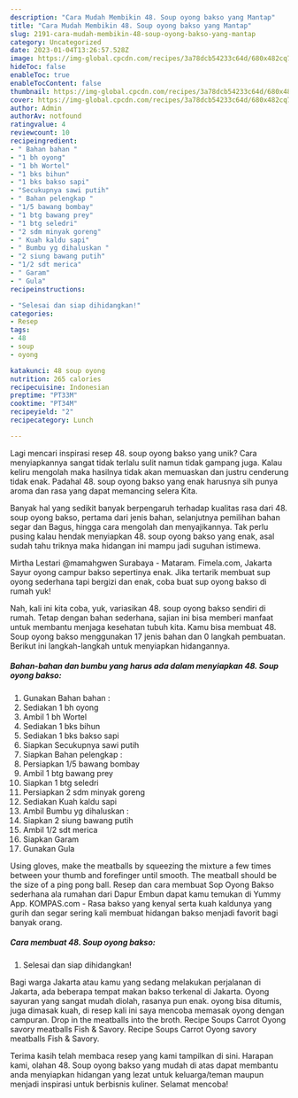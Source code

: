 ```yaml
---
description: "Cara Mudah Membikin 48. Soup oyong bakso yang Mantap"
title: "Cara Mudah Membikin 48. Soup oyong bakso yang Mantap"
slug: 2191-cara-mudah-membikin-48-soup-oyong-bakso-yang-mantap
category: Uncategorized
date: 2023-01-04T13:26:57.528Z
image: https://img-global.cpcdn.com/recipes/3a78dcb54233c64d/680x482cq70/48-soup-oyong-bakso-foto-resep-utama.jpg
hideToc: false
enableToc: true
enableTocContent: false
thumbnail: https://img-global.cpcdn.com/recipes/3a78dcb54233c64d/680x482cq70/48-soup-oyong-bakso-foto-resep-utama.jpg
cover: https://img-global.cpcdn.com/recipes/3a78dcb54233c64d/680x482cq70/48-soup-oyong-bakso-foto-resep-utama.jpg
author: Admin
authorAv: notfound
ratingvalue: 4
reviewcount: 10
recipeingredient:
- " Bahan bahan "
- "1 bh oyong"
- "1 bh Wortel"
- "1 bks bihun"
- "1 bks bakso sapi"
- "Secukupnya sawi putih"
- " Bahan pelengkap "
- "1/5 bawang bombay"
- "1 btg bawang prey"
- "1 btg seledri"
- "2 sdm minyak goreng"
- " Kuah kaldu sapi"
- " Bumbu yg dihaluskan "
- "2 siung bawang putih"
- "1/2 sdt merica"
- " Garam"
- " Gula"
recipeinstructions:

- "Selesai dan siap dihidangkan!"
categories:
- Resep
tags:
- 48
- soup
- oyong

katakunci: 48 soup oyong 
nutrition: 265 calories
recipecuisine: Indonesian
preptime: "PT33M"
cooktime: "PT34M"
recipeyield: "2"
recipecategory: Lunch

---
```





Lagi mencari inspirasi resep 48. soup oyong bakso yang unik? Cara menyiapkannya sangat tidak terlalu sulit namun tidak gampang juga. Kalau keliru mengolah maka hasilnya tidak akan memuaskan dan justru cenderung tidak enak. Padahal 48. soup oyong bakso yang enak harusnya sih punya aroma dan rasa yang dapat memancing selera Kita.





Banyak hal yang sedikit banyak berpengaruh terhadap kualitas rasa dari 48. soup oyong bakso, pertama dari jenis bahan, selanjutnya pemilihan bahan segar dan Bagus, hingga cara mengolah dan menyajikannya. Tak perlu pusing kalau hendak menyiapkan 48. soup oyong bakso yang enak,      asal sudah tahu triknya maka hidangan ini mampu jadi suguhan istimewa.














Mirtha Lestari @mamahgwen Surabaya - Mataram. Fimela.com, Jakarta Sayur oyong campur bakso sepertinya enak. Jika tertarik membuat sup oyong sederhana tapi bergizi dan enak, coba buat sup oyong bakso di rumah yuk!






Nah, kali ini kita coba, yuk, variasikan 48. soup oyong bakso sendiri di rumah. Tetap dengan bahan sederhana, sajian ini bisa memberi manfaat untuk membantu menjaga kesehatan tubuh kita. Kamu bisa membuat 48. Soup oyong bakso menggunakan 17 jenis bahan dan 0 langkah pembuatan. Berikut ini langkah-langkah untuk menyiapkan hidangannya.

<!--inarticleads1-->

##### Bahan-bahan dan bumbu yang harus ada dalam menyiapkan 48. Soup oyong bakso:

1. Gunakan  Bahan bahan :
1. Sediakan 1 bh oyong
1. Ambil 1 bh Wortel
1. Sediakan 1 bks bihun
1. Sediakan 1 bks bakso sapi
1. Siapkan Secukupnya sawi putih
1. Siapkan  Bahan pelengkap :
1. Persiapkan 1/5 bawang bombay
1. Ambil 1 btg bawang prey
1. Siapkan 1 btg seledri
1. Persiapkan 2 sdm minyak goreng
1. Sediakan  Kuah kaldu sapi
1. Ambil  Bumbu yg dihaluskan :
1. Siapkan 2 siung bawang putih
1. Ambil 1/2 sdt merica
1. Siapkan  Garam
1. Gunakan  Gula


Using gloves, make the meatballs by squeezing the mixture a few times between your thumb and forefinger until smooth. The meatball should be the size of a ping pong ball. Resep dan cara membuat Sop Oyong Bakso sederhana ala rumahan dari Dapur Embun dapat kamu temukan di Yummy App. KOMPAS.com - Rasa bakso yang kenyal serta kuah kaldunya yang gurih dan segar sering kali membuat hidangan bakso menjadi favorit bagi banyak orang. 

<!--inarticleads2-->

##### Cara membuat 48. Soup oyong bakso:


1. Selesai dan siap dihidangkan!

Bagi warga Jakarta atau kamu yang sedang melakukan perjalanan di Jakarta, ada beberapa tempat makan bakso terkenal di Jakarta. Oyong sayuran yang sangat mudah diolah, rasanya pun enak. oyong bisa ditumis, juga dimasak kuah, di resep kali ini saya mencoba memasak oyong dengan campuran. Drop in the meatballs into the broth. Recipe Soups Carrot Oyong savory meatballs Fish &amp; Savory. Recipe Soups Carrot Oyong savory meatballs Fish &amp; Savory. 

Terima kasih telah membaca resep yang kami tampilkan di sini. Harapan kami, olahan 48. Soup oyong bakso yang mudah di atas dapat membantu anda menyiapkan hidangan yang lezat untuk keluarga/teman maupun menjadi inspirasi untuk berbisnis kuliner. Selamat mencoba!
